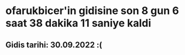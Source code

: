 # ofarukbicer'in gidisine son 8 gun 6 saat 38 dakika 11 saniye kaldi

## Gidis tarihi: 30.09.2022 :(